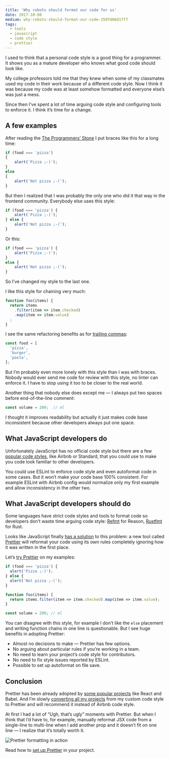 ```yaml
---
title: 'Why robots should format our code for us'
date: 2017-10-08
medium: why-robots-should-format-our-code-159fd06d17f7
tags:
  - tools
  - javascript
  - code style
  - prettier
---
```


I used to think that a personal code style is a good thing for a programmer. It shows you as a mature developer who knows what good code should look like.

My college professors told me that they knew when some of my classmates used my code in their work because of a different code style. Now I think it was because my code was at least somehow formatted and everyone else’s was just a mess.

Since then I’ve spent a lot of time arguing code style and configuring tools to enforce it. I think it’s time for a change.

## A few examples

After reading the [The Programmers’ Stone](https://www.datapacrat.com/Opinion/Reciprocality/r0/index.html) I put braces like this for a long time:

<!-- prettier-ignore -->
```js
if (food === 'pizza')
{
	alert('Pizza ;-)');
}
else
{
	alert('Not pizza ;-(');
}
```

But then I realized that I was probably the only one who did it that way in the frontend community. Everybody else uses this style:

<!-- prettier-ignore -->
```js
if (food === 'pizza') {
	alert('Pizza ;-)');
} else {
	alert('Not pizza ;-(');
}
```

Or this:

<!-- prettier-ignore -->
```js
if (food === 'pizza') {
	alert('Pizza ;-)');
}
else {
	alert('Not pizza ;-(');
}
```

So I’ve changed my style to the last one.

I like this style for chaining very much:

<!-- prettier-ignore -->
```js
function foo(items) {
  return items
    .filter(item => item.checked)
    .map(item => item.value)
  ;
}
```

I see the same refactoring benefits as for [trailing commas](https://medium.com/@nikgraf/why-you-should-enforce-dangling-commas-for-multiline-statements-d034c98e36f8):

<!-- prettier-ignore -->
```js
const food = [
  'pizza',
  'burger',
  'pasta',
];
```

But I’m probably even more lonely with this style than I was with braces. Nobody would ever send me code for review with this style, no linter can enforce it. I have to stop using it too to be closer to the real world.

Another thing that nobody else does except me — I always put two spaces before end-of-the-line comment:

<!-- prettier-ignore -->
```js
const volume = 200;  // ml
```

I thought it improves readability but actually it just makes code base inconsistent because other developers always put one space.

## What JavaScript developers do

Unfortunately JavaScript has no official code style but there are a few [popular code styles](http://blog.sapegin.me/all/javascript-code-styles), like Airbnb or Standard, that you could use to make you code look familiar to other developers.

You could use ESLint to enforce code style and even autoformat code in some cases. But it won’t make your code base 100% consistent. For example ESLint with Airbnb config would normalize only my first example and allow inconsistency in the other two.

## What JavaScript developers should do

Some languages have strict code styles and tools to format code so developers don’t waste time arguing code style: [Refmt](https://facebook.github.io/reason/tools.html) for Reason, [Rustfmt](https://github.com/rust-lang-nursery/rustfmt) for Rust.

Looks like JavaScript finally [has a solution](http://jlongster.com/A-Prettier-Formatter) to this problem: a new tool called [Prettier](https://github.com/prettier/prettier) will reformat your code using its own rules completely ignoring how it was written in the first place.

Let’s [try Prettier](https://prettier.io/) on my examples:

```js
if (food === 'pizza') {
  alert('Pizza ;-)');
} else {
  alert('Not pizza ;-(');
}

function foo(items) {
  return items.filter(item => item.checked).map(item => item.value);
}

const volume = 200; // ml
```

You can disagree with this style, for example I don’t like the `else` placement and writing function chains in one line is questionable. But I see huge benefits in adopting Prettier:

- Almost no decisions to make — Prettier has few options.
- No arguing about particular rules if you’re working in a team.
- No need to learn your project’s code style for contributors.
- No need to fix style issues reported by ESLint.
- Possible to set up autoformat on file save.

## Conclusion

Prettier has been already adopted by [some popular projects](https://github.com/prettier/prettier/issues/1351) like React and Babel. And I’m slowly [converting all my projects](https://github.com/tamiadev/eslint-config-tamia) from my custom code style to Prettier and will recommend it instead of Airbnb code style.

At first I had a lot of “Ugh, that’s ugly” moments with Prettier. But when I think that I’d have to, for example, manually reformat JSX code from a single-line to multi-line when I add another prop and it doesn’t fit on one line — I realize that it’s totally worth it.

![Prettier formatting in action](https://d3vv6lp55qjaqc.cloudfront.net/items/0m1G3V2G3r0t1Z3A0Q3D/Screen%20Recording%202017-06-25%20at%2012.45%20PM.gif)

Read how to [set up Prettier](https://survivejs.com/maintenance/code-quality/code-formatting/) in your project.
